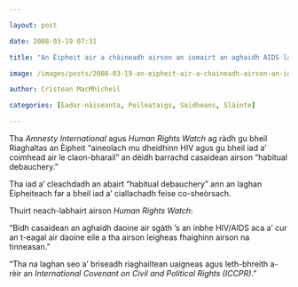 ```yaml
---

layout: post

date: 2008-03-19 07:31

title: "An Èipheit air a chàineadh airson an iomairt an aghaidh AIDS lagachadh"

image: /images/posts/2008-03-19-an-eipheit-air-a-chaineadh-airson-an-iomairt-an-aghaidh-aids-lagachadh.webp

author: Crìstean MacMhìcheil

categories: [Eadar-nàiseanta, Poileataigs, Saidheans, Slàinte]

---
```


Tha *Amnesty International* agus *Human Rights Watch* ag ràdh gu bheil Riaghaltas an Èipheit “aineolach mu dheidhinn HIV agus gu bheil iad a’ coimhead air le claon-bharail” an dèidh barrachd casaidean airson “habitual debauchery.”

Tha iad a’ cleachdadh an abairt “habitual debauchery” ann an laghan Èipheiteach far a bheil iad a’ ciallachadh feise co-sheòrsach.

Thuirt neach-labhairt airson *Human Rights Watch*:

“Bidh casaidean an aghaidh daoine air sgàth ’s an inbhe HIV/AIDS aca a’ cur an t-eagal air daoine eile a tha airson leigheas fhaighinn airson na tinneasan.”

“Tha na laghan seo a’ briseadh riaghailtean uaigneas agus leth-bhreith a-rèir an *International Covenant on Civil and Political Rights (ICCPR)*.”
